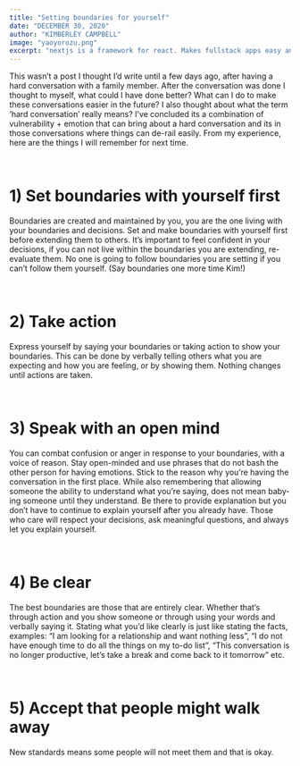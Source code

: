 ```yaml
---
title: "Setting boundaries for yourself"
date: "DECEMBER 30, 2020"
author: "KIMBERLEY CAMPBELL"
image: "yaoyorozu.png"
excerpt: "nextjs is a framework for react. Makes fullstack apps easy and has SSR"
---
```


This wasn’t a post I thought I’d write until a few days ago, after having a hard conversation with a family member. After the conversation was done I thought to myself, what could I have done better? What can I do to make these conversations easier in the future? I also thought about what the term ‘hard conversation’ really means? I’ve concluded its a combination of vulnerability + emotion that can bring about a hard conversation and its in those conversations where things can de-rail easily. From my experience, here are the things I will remember for next time.

&nbsp;

# **1) Set boundaries with yourself first**

Boundaries are created and maintained by you, you are the one living with your boundaries and decisions. Set and make boundaries with yourself first before extending them to others. It’s important to feel confident in your decisions, if you can not live within the boundaries you are extending, re-evaluate them. No one is going to follow boundaries you are setting if you can’t follow them yourself. (Say boundaries one more time Kim!)

&nbsp;

# **2) Take action**

Express yourself by saying your boundaries or taking action to show your boundaries. This can be done by verbally telling others what you are expecting and how you are feeling, or by showing them. Nothing changes until actions are taken.

&nbsp;

# **3) Speak with an open mind**

You can combat confusion or anger in response to your boundaries, with a voice of reason. Stay open-minded and use phrases that do not bash the other person for having emotions. Stick to the reason why you’re having the conversation in the first place. While also remembering that allowing someone the ability to understand what you’re saying, does not mean baby-ing someone until they understand. Be there to provide explanation but you don’t have to continue to explain yourself after you already have. Those who care will respect your decisions, ask meaningful questions, and always let you explain yourself.

&nbsp;

# **4) Be clear**

The best boundaries are those that are entirely clear. Whether that’s through action and you show someone or through using your words and verbally saying it. Stating what you’d like clearly is just like stating the facts, examples: “I am looking for a relationship and want nothing less”, “I do not have enough time to do all the things on my to-do list”, “This conversation is no longer productive, let’s take a break and come back to it tomorrow” etc.

&nbsp;

# **5) Accept that people might walk away**

New standards means some people will not meet them and that is okay.

&nbsp;
